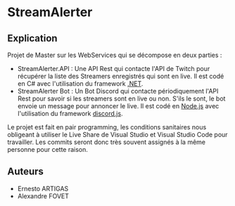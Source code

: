 # StreamAlerter

## Explication

Projet de Master sur les WebServices qui se décompose en deux parties :
- StreamAlerter.API : Une API Rest qui contacte l'API de Twitch pour récupérer la liste des Streamers enregistrés qui sont en live. Il est codé en C# avec l'utilisation du framework [.NET](https://dotnet.microsoft.com).
- StreamAlerter Bot : Un Bot Discord qui contacte périodiquement l'API Rest pour savoir si les streamers sont en live ou non. S'ils le sont, le bot envoie un message pour annoncer le live. Il est codé en [Node.js](https://nodejs.org/en/) avec l'utilisation du framework [discord.js](https://discord.js.org/#/).

Le projet est fait en pair programming, les conditions sanitaires nous obligeant à utiliser le Live Share de Visual Studio et Visual Studio Code pour travailler. Les commits seront donc très souvent assignés à la même personne pour cette raison.

## Auteurs
- Ernesto ARTIGAS
- Alexandre FOVET